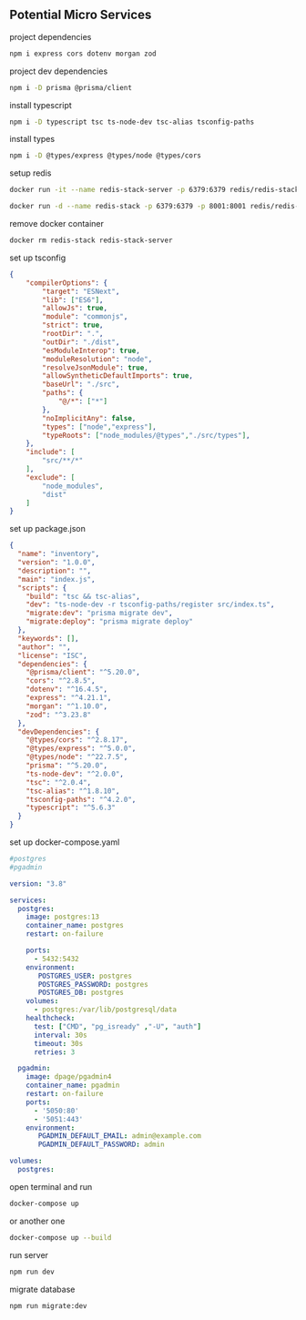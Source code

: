 ## Potential Micro Services

project dependencies
```bash
npm i express cors dotenv morgan zod 

```
project dev dependencies
```bash
npm i -D prisma @prisma/client

```
install typescript
```bash
npm i -D typescript tsc ts-node-dev tsc-alias tsconfig-paths

```

install types
```bash
npm i -D @types/express @types/node @types/cors

```
setup redis
```bash
docker run -it --name redis-stack-server -p 6379:6379 redis/redis-stack-server:latest

docker run -d --name redis-stack -p 6379:6379 -p 8001:8001 redis/redis-stack:latest

```
remove docker container
```bash
docker rm redis-stack redis-stack-server

```

set up tsconfig
```json
{
    "compilerOptions": {
        "target": "ESNext",
        "lib": ["ES6"],
        "allowJs": true,
        "module": "commonjs",
        "strict": true,
        "rootDir": ".",
        "outDir": "./dist",
        "esModuleInterop": true,
        "moduleResolution": "node",
        "resolveJsonModule": true,
        "allowSyntheticDefaultImports": true,
        "baseUrl": "./src",
        "paths": {
            "@/*": ["*"]
        },
        "noImplicitAny": false,
        "types": ["node","express"],
        "typeRoots": ["node_modules/@types","./src/types"],
    },
    "include": [
        "src/**/*"
    ],
    "exclude": [
        "node_modules",
        "dist"
    ]
}

```

set up package.json
```json
{
  "name": "inventory",
  "version": "1.0.0",
  "description": "",
  "main": "index.js",
  "scripts": {
    "build": "tsc && tsc-alias",
    "dev": "ts-node-dev -r tsconfig-paths/register src/index.ts",
    "migrate:dev": "prisma migrate dev",
    "migrate:deploy": "prisma migrate deploy"
  },
  "keywords": [],
  "author": "",
  "license": "ISC",
  "dependencies": {
    "@prisma/client": "^5.20.0",
    "cors": "^2.8.5",
    "dotenv": "^16.4.5",
    "express": "^4.21.1",
    "morgan": "^1.10.0",
    "zod": "^3.23.8"
  },
  "devDependencies": {
    "@types/cors": "^2.8.17",
    "@types/express": "^5.0.0",
    "@types/node": "^22.7.5",
    "prisma": "^5.20.0",
    "ts-node-dev": "^2.0.0",
    "tsc": "^2.0.4",
    "tsc-alias": "^1.8.10",
    "tsconfig-paths": "^4.2.0",
    "typescript": "^5.6.3"
  }
}
```

set up docker-compose.yaml
```yaml
#postgres
#pgadmin

version: "3.8"

services:
  postgres:
    image: postgres:13
    container_name: postgres
    restart: on-failure

    ports:
      - 5432:5432
    environment:
       POSTGRES_USER: postgres
       POSTGRES_PASSWORD: postgres
       POSTGRES_DB: postgres
    volumes:
      - postgres:/var/lib/postgresql/data
    healthcheck:
      test: ["CMD", "pg_isready" ,"-U", "auth"]
      interval: 30s
      timeout: 30s
      retries: 3

  pgadmin:
    image: dpage/pgadmin4
    container_name: pgadmin
    restart: on-failure
    ports:
      - '5050:80'
      - '5051:443'
    environment:
       PGADMIN_DEFAULT_EMAIL: admin@example.com
       PGADMIN_DEFAULT_PASSWORD: admin

volumes:
  postgres:
```

open terminal and run
```bash
docker-compose up
```
or another one
```bash
docker-compose up --build
```

run server
```bash
npm run dev
```
migrate database
```bash
npm run migrate:dev
```

<!-- --api-getway
  --src
    --controllers
    --index.ts
  package.json
  package-lock.json
  tsconfig.json
--services
  --auth
    --src
      --controllers
      --index.ts
    package.json
    package-lock.json
    tsconfig.json
  --user
  --email
  --product
  --inventory -->
